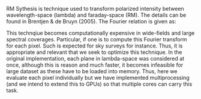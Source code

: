 RM Sythesis is technique used to transform polarized intensity between wavelength-space (lambda) and faraday-space (RM). The details can be found in Brentjen & de Bruyn (2005). The Fourier relation is given as:

This technqiue becomes computationally expensive in wide-fields and large spectral coverages. Particular, if one is to compute this Fourier transform for each pixel. Such is expected for sky surveys for instance. Thus, it is appropriate and relevant that we seek to optimize this technique. In the original implementation, each plane in lambda-space was considered at once, although this is reason and much faster, it becomes infeasible for large dataset as these have to be loaded into memory. Thus, here we evaluate each pixel individually but we have implemented multiprocessing (and we intend to extend this to GPUs) so that multiple cores can carry this task. 
